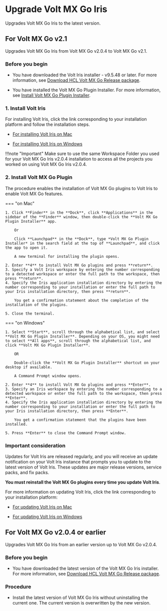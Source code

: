 # Upgrade Volt MX Go Iris

Upgrades Volt MX Go Iris to the latest version. 

## For Volt MX Go v2.1 

Upgrades Volt MX Go Iris from Volt MX Go v2.0.4 to Volt MX Go v2.1.

### Before you begin

- You have downloaded the Volt Iris installer - v9.5.48 or later. For more information, see [Download HCL Volt MX Go Release package](portaldownload.md#for-volt-mx-go-v21).

- You have installed the Volt MX Go Plugin Installer. For more information, see [Install Volt MX Go Plugin Installer](installiris.md#2-install-volt-mx-go-plugin-installer).

### 1. Install Volt Iris

For installing Volt Iris, click the link corresponding to your installation platform and follow the installation steps. 

- [For installing Volt Iris on Mac](https://opensource.hcltechsw.com/volt-mx-docs/95/docs/documentation/Iris/iris_starter_install_mac/Content/Installing%20VoltMX%20Iris.html#installing)

- [For installing Volt Iris on Windows](https://opensource.hcltechsw.com/volt-mx-docs/95/docs/documentation/Iris/iris_starter_install_win/Content/Installing%20VoltMX%20Iris.html#installing)

!!!note "Important"
    Make sure to use the same Workspace Folder you used for your Volt MX Go Iris v2.0.4 installation to access all the projects you worked on using Volt MX Go Iris v2.0.4.  

### 2. Install Volt MX Go Plugin

The procedure enables the installation of Volt MX Go plugins to Volt Iris to enable Volt MX Go features. 

=== "on Mac"

    1. Click **Finder** in the **Dock**, click **Applications** in the sidebar of the **Finder** window, then double-click the **Volt MX Go Plugin Installer** app.
    
        Or

        Click **Launchpad** in the **Dock**, type *Volt MX Go Plugin Installer* in the search field at the top of **Launchpad**, and click the app to open it.

        A new terminal for installing the plugin opens. 

    2. Enter **4** to install Volt MX Go plugins and press **return**.
    3. Specify a Volt Iris workspace by entering the number corresponding to a detected workspace or enter the full path to the workspace, then press **return**. 
    4. Specify the Iris application installation directory by entering the number corresponding to your installation or enter the full path to your Iris installation directory, then press **return**. 

        You get a confirmation statement about the completion of the installation of the plugins. 
    
    5. Close the terminal.   

=== "on Windows"

    1. Select **Start**, scroll through the alphabetical list, and select **Volt MX Go Plugin Installer**. Depending on your OS, you might need to select **All apps**, scroll through the alphabetical list, and click **Volt MX Go Plugin Installer**.

        OR

        Double-click the **Volt MX Go Plugin Installer** shortcut on your desktop if available. 

        A Command Prompt window opens.

    2. Enter **4** to install Volt MX Go plugins and press **Enter**.
    3. Specify an Iris workspace by entering the number corresponding to a detected workspace or enter the full path to the workspace, then press **Enter**. 
    4. Specify the Iris application installation directory by entering the number corresponding to your installation or enter the full path to your Iris installation directory, then press **Enter**. 

        You get a confirmation statement that the plugins have been installed. 

    5. Press **Enter** to close the Command Prompt window.

### Important consideration

Updates for Volt Iris are released regularly, and you will receive an update notification on your Volt Iris instance that prompts you to update to the latest version of Volt Iris. These updates are major release versions, service packs, and fix packs.

**You must reinstall the Volt MX Go plugins every time you update Volt Iris**.

For more information on updating Volt Iris, click the link corresponding to your installation platform: 

- [For updating Volt Iris on Mac](https://opensource.hcltechsw.com/volt-mx-docs/95/docs/documentation/Iris/iris_starter_install_mac/Content/Upgrade.html)

- [For updating Volt Iris on Windows](https://opensource.hcltechsw.com/volt-mx-docs/95/docs/documentation/Iris/iris_starter_install_win/Content/Upgrade.html)



## For Volt MX Go v2.0.4 or earlier

Upgrades Volt MX Go Iris from an earlier version up to Volt MX Go v2.0.4. 

### Before you begin

- You have downloaded the latest version of the Volt MX Go Iris installer. For more information, see [Download HCL Volt MX Go Release package](portaldownload.md#for-volt-mx-go-v204-or-earlier).

### Procedure

- Install the latest version of Volt MX Go Iris without uninstalling the current one. The current version is overwritten by the new version. 


